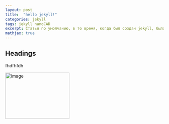 ```yaml
---
layout: post
title:  "hello jekyll!"
categories: jekyll
tags: jekyll nanoCAD
excerpt: Статья по умолчанию, в то время, когда был создан jekyll, была бессмысленной, и я ее не удалил. Оставьте на память.。
mathjax: true
---
```


## Headings

fhdfhfdh

<img width="204" height="147" alt="image" src="https://github.com/user-attachments/assets/d9485211-7758-433d-95e7-b7e72b624a6a" />
